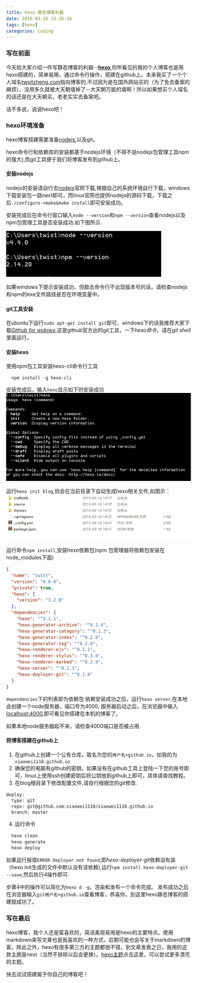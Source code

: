 ```yaml
---
title: hexo 静态博客利器
date: 2016-03-16 13:36:34
tags: [hexo]
categories: coding
---
```


### 写在前面
今天给大家介绍一件写静态博客的利器--<strong>[hexo](https://hexo.io)</strong>,你所看见的我的个人博客也是用hexo搭建的，简单易用，通过命令行操作，搭建在github上。本来我买了一个个人域名[twsitzheng.com](http://twistzheng.com)指向博客的,不过因为是在国外网站买的（为了免去备案的麻烦），没用多久就被大天朝墙掉了--大天朝万能的墙啊！所以如果想买个人域名的话还是在大天朝买，老老实实去备案吧。

话不多说，说说hexo吧！

### hexo环境准备
hexo博客搭建需要准备[nodejs](https://nodejs.org/en/),以及git。

hexo命令行和依赖库的安装都基于nodejs环境（不得不说nodejs包管理工具npm的强大),而git工具便于我们将博客发布到github上。

#### 安装nodejs
nodejs的安装请自行去[nodejs](https://nodejs.org/en/)官网下载,根据自己的系统环境自行下载，windows下载安装包一路next即可，而linux官网也提供nodejs的源码下载，下载之后`./configure->make&make install`即可安装成功。

安装完成后在命令行窗口输入`node --version`和`npm --version`查看nodejs以及npm包管理工具是否安装成功.如下图所示.

![node npm](/images/node.jpg)

如果windows下提示安装成功，但敲击命令行不出现版本号的话，请检查nodejs和npm的exe文件路径是否在环境变量中。

#### git工具安装
在ubuntu下运行`sudo apt-get install git`即可，windows下的话我推荐大家下载<em>[Github for widows](http://github-for-windows.en.softonic.com/)</em>,这是github官方出的git工具，一下<em>hexo命令</em>，请在<em>git shell</em>里面运行。

#### 安装hexo
使用npm包工具安装hexo-cli命令行工具
```
  npm install -g hexo-cli
```
安装完成后，输入`hexo`显示如下则安装成功
![node hexo-cli](/images/hexo-cli.jpg)

运行`hexo init blog`,则会在当前目录下自动生成hexo相关文件,如图示：
![hexo blog](/images/hexo-blog.jpg)

运行命令`npm install`,安装hexo依赖包(npm 包管理器将依赖包安装在node_modules下面)
```json
{
  "name": "twist",
  "version": "0.0.0",
  "private": true,
  "hexo": {
    "version": "3.2.0"
  },
  "dependencies": {
    "hexo": "^3.1.1",
    "hexo-generator-archive": "^0.1.4",
    "hexo-generator-category": "^0.1.3",
    "hexo-generator-index": "^0.2.0",
    "hexo-generator-tag": "^0.2.0",
    "hexo-renderer-ejs": "^0.1.1",
    "hexo-renderer-stylus": "^0.3.0",
    "hexo-renderer-marked": "^0.2.9",
    "hexo-server": "^0.1.3",
    "hexo-deployer-git": "^0.1.0"
  }
}
```
`dependencies`下的列表即为依赖包
依赖安装成功之后，运行`hexo server`,在本地会创建一个node服务器，端口号为4000,
服务器启动之后，在浏览器中输入[localhost:4000](http://localhost:4000),即可看见你搭建在本机的博客了。

如果本地node服务器起不来，请检查4000端口是否被占用.

#### 将博客搭建在github上
1. 在github上创建一个公有仓库，取名为您的`用户名+github.io`，如我的为`xiaowei1118.github.io`
2. 确保您的电脑有github的密钥，如果没有在github工具上登陆一下您的账号即可，linux上使用ssh创建密钥后将公钥放到github上即可，具体请查找教程。
3. 在blog根目录下修改配置文件,请自行根据您的git修改.
```
deploy:
  type: git
  repo: git@github.com:xiaowei1118/xiaowei1118.github.io
  branch: master
```
4. 运行命令
```bash
  hexo clean   
  hexo generate   
  hexo deploy
```
  如果运行报错`ERROR Deployer not found`,即<em>hexo-deployer-git</em>依赖没有装（hexo init生成的文件中默认没有该依赖),运行`npm install hexo-deployer-git --save`,然后执行4操作即可.

  步骤4中的操作可以简化为`hexo d -g`，渲染和发布一个命令完成。
  发布成功之后在浏览器输入`git用户名+github.io`查看博客，恭喜你，到这里hexo静态博客的搭建就成功了。

### 写在最后
  hexo博客，我个人还是蛮喜欢的，简洁美观易用是hexo的主要特点。使用markdown来写文章也是我喜欢的一种方式，后期可能也会写关于markdown的博客。除此之外，hexo有很多第三方的主题都很不错，到文章发表之日，我用的这款主题是next（当然不排除以后会更换）。[hexo主题](https://hexo.io/themes/)点击这里，可以尝试更多漂亮的主题。

  快去试试搭建属于你自己的博客吧！
